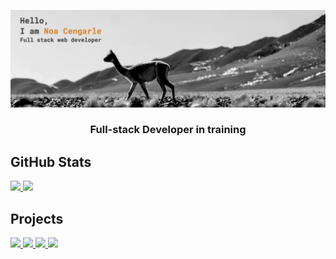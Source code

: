 <img src="./banner.jpg" alt="phot of a guanaco with text saying : Hello, I'm Noa Cengarle"></img>

<h3 align="center">Full-stack Developer in training</h3>




## GitHub Stats
<a href="https://github.com/noa-cen/github-readme-stats">
  <img height=180 src="https://github-readme-stats.vercel.app/api?username=noa-cen&show_icons=true&theme=slateorange&hide_border=true" />
</a>
<a href="https://github.com/noa-cen/github-readme-stats">
  <img height=190 src="https://github-readme-stats.vercel.app/api/top-langs/?username=noa-cen&hide=hack&theme=slateorange&show&icons=true&hide_border=true&layout=compact" />
</a>
<br>

## Projects
<a href="https://github.com/noa-cen/quiz_night">
  <img height=130 src="https://github-readme-stats.vercel.app/api/pin/?username=noa-cen&repo=quiz_night&show_icons=true&theme=slateorange&hide_border=true" />
</a>
<a href="https://github.com/noa-cen/happixel">
  <img height=130 src="https://github-readme-stats.vercel.app/api/pin/?username=noa-cen&repo=happixel&show_icons=true&theme=slateorange&hide_border=true" />
</a>

<a href="https://github.com/noa-cen/fansite_limonade">
  <img height=130 src="https://github-readme-stats.vercel.app/api/pin/?username=noa-cen&repo=fansite_limonade&show_icons=true&theme=slateorange&hide_border=true" />
</a>
<a href="https://github.com/vladimir-gorbachev/gestionnaire_de_menu">
  <img height=130 src="https://github-readme-stats.vercel.app/api/pin/?username=vladimir-gorbachev&repo=gestionnaire_de_menu&show_icons=true&theme=slateorange&hide_border=true" />
</a>
